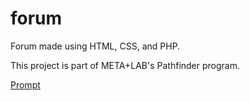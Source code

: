# forum
Forum made using HTML, CSS, and PHP.

This project is part of META+LAB's Pathfinder program.

[Prompt](https://github.com/AlanConstantino/forum/blob/master/Pathfinder%20Challenge.pdf)
